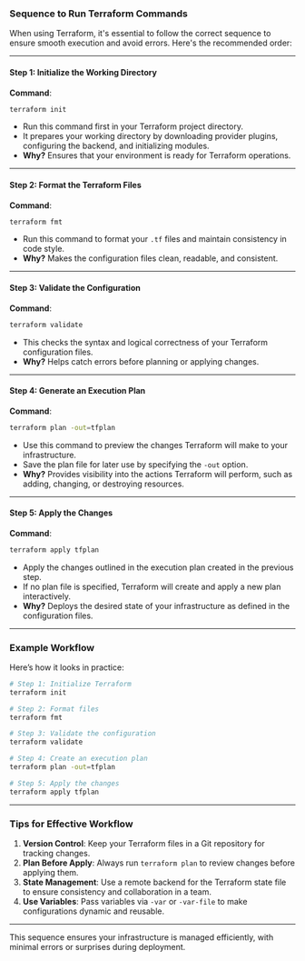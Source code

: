 ### **Sequence to Run Terraform Commands**

When using Terraform, it's essential to follow the correct sequence to ensure smooth execution and avoid errors. Here's the recommended order:

---

#### **Step 1: Initialize the Working Directory**
**Command**:  
```bash
terraform init
```

- Run this command first in your Terraform project directory.  
- It prepares your working directory by downloading provider plugins, configuring the backend, and initializing modules.  
- **Why?** Ensures that your environment is ready for Terraform operations.

---

#### **Step 2: Format the Terraform Files**
**Command**:  
```bash
terraform fmt
```

- Run this command to format your `.tf` files and maintain consistency in code style.  
- **Why?** Makes the configuration files clean, readable, and consistent.

---

#### **Step 3: Validate the Configuration**
**Command**:  
```bash
terraform validate
```

- This checks the syntax and logical correctness of your Terraform configuration files.  
- **Why?** Helps catch errors before planning or applying changes.

---

#### **Step 4: Generate an Execution Plan**
**Command**:  
```bash
terraform plan -out=tfplan
```

- Use this command to preview the changes Terraform will make to your infrastructure.  
- Save the plan file for later use by specifying the `-out` option.  
- **Why?** Provides visibility into the actions Terraform will perform, such as adding, changing, or destroying resources.

---

#### **Step 5: Apply the Changes**
**Command**:  
```bash
terraform apply tfplan
```

- Apply the changes outlined in the execution plan created in the previous step.  
- If no plan file is specified, Terraform will create and apply a new plan interactively.  
- **Why?** Deploys the desired state of your infrastructure as defined in the configuration files.

---

### **Example Workflow**
Here’s how it looks in practice:
```bash
# Step 1: Initialize Terraform
terraform init

# Step 2: Format files
terraform fmt

# Step 3: Validate the configuration
terraform validate

# Step 4: Create an execution plan
terraform plan -out=tfplan

# Step 5: Apply the changes
terraform apply tfplan
```

---

### **Tips for Effective Workflow**
1. **Version Control**: Keep your Terraform files in a Git repository for tracking changes.  
2. **Plan Before Apply**: Always run `terraform plan` to review changes before applying them.  
3. **State Management**: Use a remote backend for the Terraform state file to ensure consistency and collaboration in a team.  
4. **Use Variables**: Pass variables via `-var` or `-var-file` to make configurations dynamic and reusable.  

---

This sequence ensures your infrastructure is managed efficiently, with minimal errors or surprises during deployment.